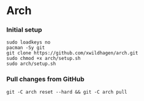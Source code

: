 # Arch

### Initial setup

```
sudo loadkeys no
pacman -Sy git
git clone https://github.com/xwildhagen/arch.git
sudo chmod +x arch/setup.sh
sudo arch/setup.sh
```

### Pull changes from GitHub

```
git -C arch reset --hard && git -C arch pull
```
